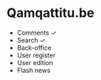 Qamqattitu.be
=============

  * Comments ✓
  * Search ✓
  * Back-office
  * User register
  * User edition
  * Flash news
